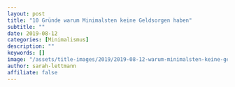 ```yaml
---
layout: post
title: "10 Gründe warum Minimalsten keine Geldsorgen haben"
subtitle: ""
date: 2019-08-12
categories: [Minimalismus]
description: ""
keywords: []
image: "/assets/title-images/2019/2019-08-12-warum-minimalsten-keine-geldsorgen-haben.jpg"
author: sarah-lettmann
affiliate: false
---
```

